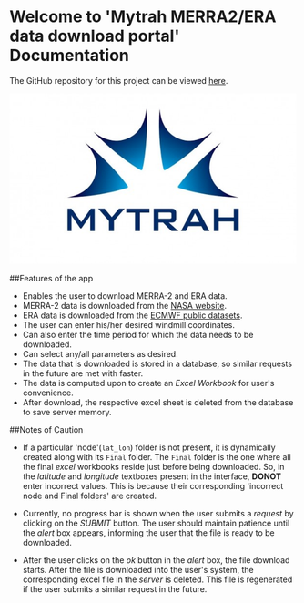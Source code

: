 # Welcome to 'Mytrah MERRA2/ERA data download portal' Documentation

The GitHub repository for this project can be viewed [here](https://github.com/SidShenoy/Mytrah).

![Mytrah Logo](Mytrah.jpg)

##Features of the app

*  Enables the user to download MERRA-2 and ERA data.
*  MERRA-2 data is downloaded from the [NASA website]().
*  ERA data is downloaded from the [ECMWF public datasets](http://apps.ecmwf.int/datasets/data/interim-full-daily/levtype=sfc/).
*  The user can enter his/her desired windmill coordinates.
*  Can also enter the time period for which the data needs to be downloaded.
*  Can select any/all parameters as desired.
*  The data that is downloaded is stored in a database, so similar requests in the future are met with faster.
*  The data is computed upon to create an *Excel Workbook* for user's convenience.
*  After download, the respective excel sheet is deleted from the database to save server memory.

##Notes of Caution

*  If a particular 'node'(`lat_lon`) folder is not present, it is dynamically created along with its `Final` folder. The `Final` folder is the one where all the final *excel* workbooks reside just before being downloaded. So, in the *latitude* and *longitude* textboxes present in the interface, **DONOT** enter incorrect values. This is because their corresponding 'incorrect node and Final folders' are created.

*  Currently, no progress bar is shown when the user submits a *request* by clicking on the *SUBMIT* button. The user should maintain patience until the *alert* box appears, informing the user that the file is ready to be downloaded.

*  After the user clicks on the *ok* button in the *alert* box, the file download starts. After the file is downloaded into the user's system, the corresponding excel file in the *server* is deleted. This file is regenerated if the user submits a similar request in the future.
